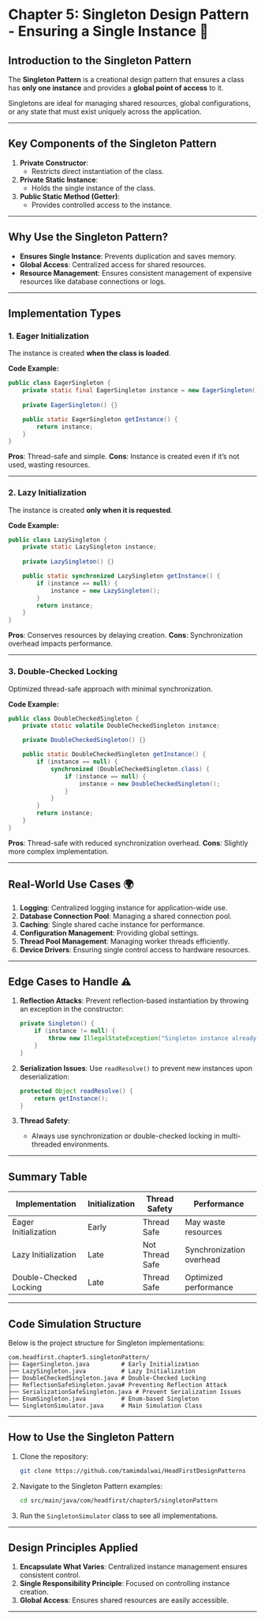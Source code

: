 # Chapter 5: Singleton Design Pattern - Ensuring a Single Instance 🚀

## Introduction to the Singleton Pattern
The **Singleton Pattern** is a creational design pattern that ensures a class has **only one instance** and provides a **global point of access** to it.

Singletons are ideal for managing shared resources, global configurations, or any state that must exist uniquely across the application.

---

## Key Components of the Singleton Pattern
1. **Private Constructor**:
    - Restricts direct instantiation of the class.
2. **Private Static Instance**:
    - Holds the single instance of the class.
3. **Public Static Method (Getter)**:
    - Provides controlled access to the instance.

---

## Why Use the Singleton Pattern?
- **Ensures Single Instance**: Prevents duplication and saves memory.
- **Global Access**: Centralized access for shared resources.
- **Resource Management**: Ensures consistent management of expensive resources like database connections or logs.

---

## Implementation Types
### 1. **Eager Initialization**
The instance is created **when the class is loaded**.

**Code Example:**
```java
public class EagerSingleton {
    private static final EagerSingleton instance = new EagerSingleton();
    
    private EagerSingleton() {}

    public static EagerSingleton getInstance() {
        return instance;
    }
}
```
**Pros**: Thread-safe and simple.
**Cons**: Instance is created even if it’s not used, wasting resources.

---

### 2. **Lazy Initialization**
The instance is created **only when it is requested**.

**Code Example:**
```java
public class LazySingleton {
    private static LazySingleton instance;
    
    private LazySingleton() {}

    public static synchronized LazySingleton getInstance() {
        if (instance == null) {
            instance = new LazySingleton();
        }
        return instance;
    }
}
```
**Pros**: Conserves resources by delaying creation.
**Cons**: Synchronization overhead impacts performance.

---

### 3. **Double-Checked Locking**
Optimized thread-safe approach with minimal synchronization.

**Code Example:**
```java
public class DoubleCheckedSingleton {
    private static volatile DoubleCheckedSingleton instance;

    private DoubleCheckedSingleton() {}

    public static DoubleCheckedSingleton getInstance() {
        if (instance == null) {
            synchronized (DoubleCheckedSingleton.class) {
                if (instance == null) {
                    instance = new DoubleCheckedSingleton();
                }
            }
        }
        return instance;
    }
}
```
**Pros**: Thread-safe with reduced synchronization overhead.
**Cons**: Slightly more complex implementation.

---

## Real-World Use Cases 🌍
1. **Logging**: Centralized logging instance for application-wide use.
2. **Database Connection Pool**: Managing a shared connection pool.
3. **Caching**: Single shared cache instance for performance.
4. **Configuration Management**: Providing global settings.
5. **Thread Pool Management**: Managing worker threads efficiently.
6. **Device Drivers**: Ensuring single control access to hardware resources.

---

## Edge Cases to Handle ⚠️
1. **Reflection Attacks**:
   Prevent reflection-based instantiation by throwing an exception in the constructor:
   ```java
   private Singleton() {
       if (instance != null) {
           throw new IllegalStateException("Singleton instance already exists!");
       }
   }
   ```

2. **Serialization Issues**:
   Use `readResolve()` to prevent new instances upon deserialization:
   ```java
   protected Object readResolve() {
       return getInstance();
   }
   ```

3. **Thread Safety**:
    - Always use synchronization or double-checked locking in multi-threaded environments.

---

## Summary Table
| **Implementation**         | **Initialization** | **Thread Safety** | **Performance**         |
|----------------------------|--------------------|-------------------|-------------------------|
| Eager Initialization       | Early              | Thread Safe       | May waste resources     |
| Lazy Initialization        | Late               | Not Thread Safe   | Synchronization overhead|
| Double-Checked Locking     | Late               | Thread Safe       | Optimized performance   |

---

## Code Simulation Structure
Below is the project structure for Singleton implementations:

```
com.headfirst.chapter5.singletonPattern/
├── EagerSingleton.java         # Early Initialization
├── LazySingleton.java          # Lazy Initialization
├── DoubleCheckedSingleton.java # Double-Checked Locking
├── ReflectionSafeSingleton.java# Preventing Reflection Attack
├── SerializationSafeSingleton.java # Prevent Serialization Issues
├── EnumSingleton.java          # Enum-based Singleton
└── SingletonSimulator.java     # Main Simulation Class
```

---

## How to Use the Singleton Pattern
1. Clone the repository:
   ```bash
   git clone https://github.com/tamimdalwai/HeadFirstDesignPatterns
   ```
2. Navigate to the Singleton Pattern examples:
   ```bash
   cd src/main/java/com/headfirst/chapter5/singletonPattern
   ```
3. Run the `SingletonSimulator` class to see all implementations.

---

## Design Principles Applied
1. **Encapsulate What Varies**: Centralized instance management ensures consistent control.
2. **Single Responsibility Principle**: Focused on controlling instance creation.
3. **Global Access**: Ensures shared resources are easily accessible.

---

